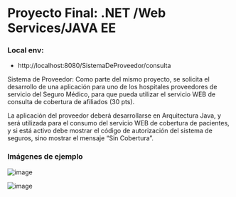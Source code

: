 # Proyecto Final: .NET /Web Services/JAVA EE

### Local env:
- http://localhost:8080/SistemaDeProveedor/consulta

Sistema de Proveedor: Como parte del mismo proyecto, se solicita el desarrollo de una aplicación para uno de los hospitales proveedores de servicio del Seguro Médico, para que pueda utilizar el servicio WEB de consulta de cobertura de afiliados (30 pts).

La aplicación del proveedor deberá desarrollarse en Arquitectura Java, y será utilizada para el consumo del servicio WEB de cobertura de pacientes, y si está activo debe mostrar el código de autorización del sistema de seguros, sino mostrar el mensaje “Sin Cobertura”.


### Imágenes de ejemplo
![image](https://github.com/user-attachments/assets/8abb26a2-dabd-4364-8266-fc9d8a80fbb0)

![image](https://github.com/user-attachments/assets/74e68b7b-afff-4dbe-af4f-68c2ac8bd844)


